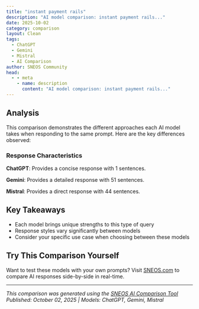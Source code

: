 ```yaml
---
title: "instant payment rails"
description: "AI model comparison: instant payment rails..."
date: 2025-10-02
category: comparison
layout: Clean
tags:
  - ChatGPT
  - Gemini
  - Mistral
  - AI Comparison
author: SNEOS Community
head:
  - - meta
    - name: description
      content: "AI model comparison: instant payment rails..."
---
```


<ChatComparison
  title="instant payment rails"
  prompt="instant payment rails"
  :responses='{
    "ChatGPT": "Error calling OpenAI API.",
    "Gemini": "Instant payment rails are systems that allow for near real-time transfers of money between individuals and businesses. They are transforming the way payments are made by offering faster, more convenient, and often cheaper alternatives to traditional methods.\n\nHere\u0027s a breakdown of key aspects of instant payment rails:\n\n**Key Features \u0026 Characteristics:**\n\n*   **Real-time or Near Real-time Settlement:** Funds are available to the recipient almost immediately, often within seconds. This contrasts with traditional systems like ACH or wire transfers that can take hours or days.\n*   **24/7 Availability:** Instant payment rails typically operate around the clock, every day of the year, including weekends and holidays.\n*   **Irrevocable Transactions:** Once a payment is processed, it\u0027s generally considered final and cannot be easily reversed (though fraud and error claims can be pursued). This reduces the risk of chargebacks for merchants.\n*   **Lower Transaction Costs (Potentially):** Depending on the specific system, instant payments can offer lower transaction fees than traditional payment methods, especially for smaller transactions.\n*   **Data-Rich Transactions:** Often support the transfer of more detailed remittance information, which can help with reconciliation and bookkeeping.\n*   **Secure:** Typically use advanced security measures, including encryption and authentication protocols, to protect against fraud and unauthorized access.\n\n**Examples of Instant Payment Rails:**\n\n*   **FedNow (United States):** A real-time gross settlement service developed by the Federal Reserve, launched in 2023.  It allows participating banks and credit unions to send and receive payments instantly, 24/7/365.\n*   **The Clearing House (TCH) RTP\u00AE network (United States):** A real-time payments system owned by a group of large U.S. banks. It allows for instant payments between accounts at participating financial institutions.\n*   **Faster Payments Service (FPS) (United Kingdom):** Allows near real-time payments between bank accounts in the UK.\n*   **Single Euro Payments Area (SEPA) Instant Credit Transfer (SCT Inst) (Europe):** Enables instant euro payments between bank accounts within the SEPA region.\n*   **National Payments Corporation of India (NPCI) - Unified Payments Interface (UPI) (India):** A mobile-based instant payment system that allows users to transfer money between bank accounts using a virtual payment address (VPA).\n*   **New Payments Platform (NPP) (Australia):** A real-time payments infrastructure for Australia.\n\n**Benefits of Instant Payment Rails:**\n\n*   **Faster Payments:** Significantly reduces payment processing times, improving cash flow for businesses and convenience for consumers.\n*   **Improved Efficiency:** Automates payment processes, reducing manual intervention and errors.\n*   **Enhanced Customer Experience:** Provides a more convenient and seamless payment experience for customers.\n*   **Reduced Risk:** Irrevocable transactions reduce the risk of chargebacks for merchants.\n*   **New Business Models:** Enables new business models, such as on-demand services and micro-payments.\n*   **Financial Inclusion:** Can provide access to payment services for underserved populations.\n*   **Lower Costs (Potentially):** Can be cheaper than traditional payment methods in some cases.\n*   **Greater Transparency:** Often provides more detailed transaction information.\n\n**Challenges of Instant Payment Rails:**\n\n*   **Adoption:** Requires widespread adoption by financial institutions and businesses.\n*   **Interoperability:** Ensuring interoperability between different payment rails can be challenging.\n*   **Security:** Requires robust security measures to protect against fraud and cyberattacks.\n*   **Scalability:** Must be able to handle high volumes of transactions.\n*   **Regulation:**  Subject to evolving regulatory frameworks.\n*   **Fraud Mitigation:** Because of the speed and finality, fraud prevention is crucial. Systems and processes need to be in place to detect and prevent fraudulent transactions in real-time.\n*   **Reversibility Considerations:** While designed to be irrevocable, there needs to be a clear process for handling legitimate errors or fraud claims.\n\n**Use Cases:**\n\n*   **Peer-to-peer (P2P) payments:** Sending money to friends and family instantly.\n*   **Bill payments:** Paying bills online or through mobile apps in real-time.\n*   **E-commerce:** Enabling instant payments for online purchases.\n*   **Business-to-business (B2B) payments:** Streamlining payments between businesses.\n*   **Payroll:** Paying employees instantly.\n*   **Insurance claim payouts:** Expediting insurance claim payouts.\n*   **Government disbursements:** Distributing government benefits quickly and efficiently.\n*   **On-demand services:** Paying for on-demand services like ride-sharing or food delivery in real-time.\n*   **Micro-payments:** Facilitating small payments for digital content or services.\n\n**The Future of Instant Payments:**\n\nInstant payment rails are expected to continue to grow in popularity and become increasingly important in the global payment landscape. As more financial institutions and businesses adopt these systems, they will transform the way payments are made, making them faster, more convenient, and more efficient. Innovation around instant payments is also continuing, with things like request-to-pay functionality being added and increasing integration with other technologies.  Furthermore, the trend towards cross-border instant payments will continue to grow.\n\n**In summary, instant payment rails are a significant advancement in the payments industry, offering numerous benefits for consumers, businesses, and financial institutions. While challenges remain, the potential for these systems to transform the way payments are made is undeniable.**\n",
    "Mistral": "Instant payment rails refer to the infrastructure and systems that enable real-time or near-real-time processing of financial transactions. These systems are designed to facilitate the immediate transfer of funds between accounts, providing a seamless and efficient payment experience for users. Here are some key aspects and examples of instant payment rails:\n\n### Key Aspects of Instant Payment Rails\n\n1. **Real-Time Processing**: Transactions are processed and settled almost instantly, reducing the time it takes for funds to be transferred from one account to another.\n2. **24/7 Availability**: These systems are typically available around the clock, allowing for transactions to be processed at any time.\n3. **Security**: Robust security measures are in place to ensure the integrity and confidentiality of transactions.\n4. **Interoperability**: Instant payment rails often support interoperability between different financial institutions and payment networks.\n5. **Regulatory Compliance**: These systems must comply with various regulatory requirements to ensure transparency and prevent fraud.\n\n### Examples of Instant Payment Rails\n\n1. **Faster Payments Service (FPS)**: Operated by the Faster Payments Scheme Limited in the UK, FPS enables real-time payments between participating banks and financial institutions.\n2. **Real-Time Payments (RTP)**: Developed by The Clearing House in the United States, RTP allows for instant payments and settlements between financial institutions.\n3. **SEPA Instant Credit Transfer (SCT Inst)**: Part of the Single Euro Payments Area (SEPA) initiative, SCT Inst enables instant euro payments across Europe.\n4. **Unified Payments Interface (UPI)**: Developed by the National Payments Corporation of India (NPCI), UPI allows for real-time inter-bank transactions and peer-to-peer payments.\n5. **Pix**: Launched by the Central Bank of Brazil, Pix is an instant payment system that allows for real-time transactions between individuals and businesses.\n6. **PayNow**: Operated by the Association of Banks in Singapore, PayNow enables real-time fund transfers using a mobile number or national identification number.\n\n### Benefits of Instant Payment Rails\n\n1. **Speed**: Immediate transfer of funds, which is beneficial for both consumers and businesses.\n2. **Convenience**: Users can make payments at any time, without waiting for traditional banking hours.\n3. **Efficiency**: Reduces the need for manual processing and reconciliation, leading to cost savings.\n4. **Liquidity**: Improves cash flow management for businesses by providing immediate access to funds.\n5. **Innovation**: Supports the development of new financial services and products, such as mobile payments and digital wallets.\n\n### Challenges and Considerations\n\n1. **Technological Infrastructure**: Requires significant investment in technology and infrastructure to support real-time processing.\n2. **Security Risks**: Increased risk of fraud and cyberattacks due to the real-time nature of transactions.\n3. **Regulatory Compliance**: Must adhere to strict regulatory requirements, which can vary by region.\n4. **Interoperability**: Ensuring compatibility and seamless integration with existing payment systems and financial institutions.\n\nInstant payment rails are becoming increasingly important in the modern financial landscape, driven by the demand for faster, more convenient, and secure payment options. As technology continues to evolve, these systems are expected to play a crucial role in shaping the future of payments."
  }'
  published-date="10:45"
/>

## Analysis

This comparison demonstrates the different approaches each AI model takes when responding to the same prompt. Here are the key differences observed:

### Response Characteristics

**ChatGPT**: Provides a concise response with 1 sentences. 

**Gemini**: Provides a detailed response with 51 sentences. 

**Mistral**: Provides a direct response with 44 sentences. 

## Key Takeaways

- Each model brings unique strengths to this type of query
- Response styles vary significantly between models
- Consider your specific use case when choosing between these models

## Try This Comparison Yourself

Want to test these models with your own prompts? Visit [SNEOS.com](https://sneos.com) to compare AI responses side-by-side in real-time.

---

*This comparison was generated using the [SNEOS AI Comparison Tool](https://sneos.com)*
*Published: October 02, 2025 | Models: ChatGPT, Gemini, Mistral*
